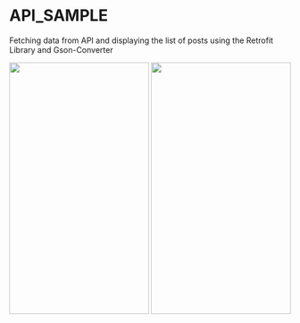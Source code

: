 # API_SAMPLE

Fetching data from API and displaying the list of posts using the Retrofit Library and Gson-Converter


<img src="https://user-images.githubusercontent.com/88547954/130439057-700ea866-b924-42de-85f7-d9bf8e5a2f42.jpeg" width="250" height="450"/>

<img src="https://user-images.githubusercontent.com/88547954/130439079-2c3ce9bc-5318-47ed-86f3-7bce0f31491c.jpeg" width="250" height="450"/>

